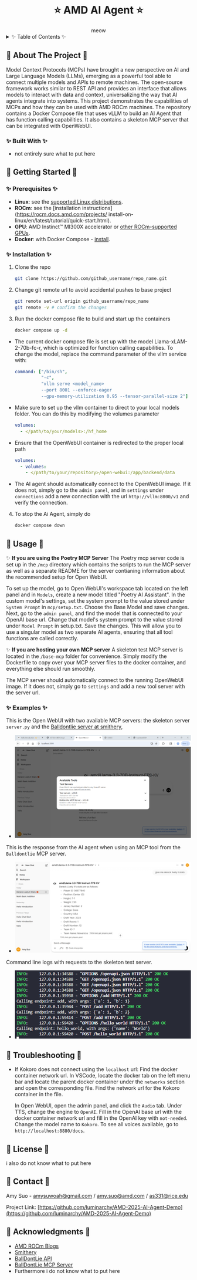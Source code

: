 <div align="center">

<h1> ⭐  AMD AI Agent ⭐ </h1>
meow
<div align="left">



<!-- TABLE OF CONTENTS -->

<details>
  <summary>✨ Table of Contents ✨ </summary>
  <ol>
    <li>
      <a href="#about-the-project">About The Project</a>
      <ul>
        <li><a href="#built-with">Built With</a></li>
      </ul>
    </li>
    <li>
      <a href="#getting-started">Getting Started</a>
      <ul>
        <li><a href="#prerequisites">Prerequisites</a></li>
        <li><a href="#installation">Installation</a></li>
      </ul>
    </li>
    <li><a href="#usage">Usage</a>
      <ul>
        <li><a href="#examples">Examples</a></li>
      </ul></li>
    <li><a href="#license">License</a></li>
    <li><a href="#contact">Contact</a></li>
    <li><a href="#acknowledgments">Acknowledgments</a></li>
  </ol>
</details>

<!-- ABOUT THE PROJECT -->

## 🌟 About The Project 🌟

Model Context Protocols (MCPs) have brought a new perspective on AI and Large Language Models (LLMs), emerging as a powerful tool able to connect multiple models and APIs to remote machines. The  open-source framework works similar to REST API and provides an interface that allows models to interact with data and context, universalizing the way that AI agents integrate into systems. This project demonstrates the capabilities of MCPs and how they can be used with AMD ROCm machines. The repository contains a Docker Compose file that uses vLLM to build an AI Agent that has function calling capabilities. It also contains a skeleton MCP server that can be integrated with OpenWebUI.


### ✨ Built With ✨

* not entirely sure what to put here

<!-- GETTING STARTED -->

## 🌟 Getting Started 🌟

### ✨ Prerequisites ✨

* **Linux**: see the [supported Linux distributions](https://rocm.docs.amd.com/projects/install-on-linux/en/latest/reference/system-requirements.html#supported-operating-systems).
* **ROCm**: see the [installation instructions](https://rocm.docs.amd.com/projects/ install-on-linux/en/latest/tutorial/quick-start.html).
* **GPU**: AMD Instinct™ MI300X accelerator or [other ROCm-supported GPUs](https://rocm.docs.amd.com/projects/install-on-linux/en/latest/reference/system-requirements.html).
* **Docker**: with Docker Compose - [install](https://docs.docker.com/engine/install/).

### ✨ Installation ✨

1. Clone the repo
   
   ```sh
   git clone https://github.com/github_username/repo_name.git
   ```
2. Change git remote url to avoid accidental pushes to base project
   
   ```sh
   git remote set-url origin github_username/repo_name
   git remote -v # confirm the changes
   ```
3. Run the docker compose file to build and start up the containers
   
   ```sh
   docker compose up -d
   ```

* The current docker compose file is set up with the model Llama-xLAM-2-70b-fc-r, which is optimized for function calling capabilities. To change the model, replace the command parameter of the vllm service with:
  
  ```yaml
  command: ["/bin/sh", 
            "-c", 
            "vllm serve <model_name> 
            --port 8001 --enforce-eager 
            --gpu-memory-utilization 0.95 --tensor-parallel-size 2"]
  ```
* Make sure to set up the vllm container to direct to your local models folder. You can do this by modifying the volumes parameter
  
  ```yaml
  volumes:
    - </path/to/your/models>:/hf_home
  ```
* Ensure that the OpenWebUI container is redirected to the proper local path
  
  ```yaml
  volumes:
    - volumes:
      - </path/to/your/repository>/open-webui:/app/backend/data
  ```
* The AI agent should automatically connect to the OpenWebUI image. If it does not, simply go to the `admin panel`, and in `settings` under `connections` add a new connection with the url `http://vllm:8000/v1` and verify the connection.

4. To stop the Ai Agent, simply do
   
   ```sh
   docker compose down
   ```

## 🌟 Usage 🌟

✨ **If you are using the Poetry MCP Server**
The Poetry mcp server code is set up in the `/mcp` directory which contains the scripts to run the MCP server as well as a separate README for the server contianing information about the recommended setup for Open WebUI. 

To set up the model, go to Open WebUI's workspace tab located on the left panel and in `Models`, create a new model titled "Poetry AI Assistant". In the custom model's settings, set the system prompt to the value stored under `System Prompt` in `mcp/setup.txt`. Choose the Base Model and save changes.
Next, go to the `admin panel`, and find the model that is connected to your OpenAI base url. Change that model's system prompt to the value stored under `Model Prompt` in setup.txt. Save the changes.
This will allow you to use a singular model as two separate AI agents, ensuring that all tool functions are called correctly.

✨ **If you are hosting your own MCP server**
A skeleton test MCP server is located in the `/base-mcp` folder for convenience. Simply modify the Dockerfile to copy over your MCP server files to the docker container, and everything else should run smoothly. 


The MCP server should automatically connect to the running OpenWebUI image. If it does not, simply go to `settings` and add a new tool server with the server url. 

### ✨ Examples ✨

This is the Open WebUI with two available MCP servers: the skeleton server `server.py` and the [Balldontlie server at smithery](https://smithery.ai/server/@mikechao/balldontlie-mcp "https://smithery.ai/server/@mikechao/balldontlie-mcp"),

* ![tools](assets/toolservers.png)

This is the response from the AI agent when using an MCP tool from the `Balldontlie` MCP server.

* ![mcp1](assets/mcp1.png)

Command line logs with requests to the skeleton test server.

* ![logs](assets/mcplogs.png)


## 🌟 Troubleshooting 🌟

* If Kokoro does not connect using the `localhost` url:
  Find the docker container network url. In VSCode, locate the docker tab on the left menu bar and locate the parent docker container under the `networks` section and open the corresponding file. Find the network url for the Kokoro container in the file. 
  
  In Open WebUI, open the admin panel, and click the `Audio` tab. Under TTS, change the engine to `OpenAI`. Fill in the OpenAI base url with the docker container network url and fill in the OpenAI key with `not-needed`. Change the model name to `Kokoro`. To see all voices available, go to `http://localhost:8880/docs`. 

  

## 🌟 License 🌟

i also do not know what to put here

<!-- CONTACT -->

## 🌟 Contact 🌟

Amy Suo - amysuwoah@gmail.com / amy.suo@amd.com / as331@rice.edu


Project Link: [https://github.com/luminarchy/AMD-2025-AI-Agent-Demo](https://github.com/luminarchy/AMD-2025-AI-Agent-Demo)

<!-- ACKNOWLEDGMENTS -->

## 🌟 Acknowledgments 🌟

* [AMD ROCm Blogs](https://rocm.blogs.amd.com/)
* [Smithery](https://smithery.ai/)
* [BallDontLie API](https://www.balldontlie.io/)
* [BallDontLie MCP Server](https://github.com/mikechao/balldontlie-mcp)
* Furthermore i do not know what to put here

